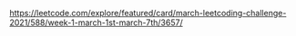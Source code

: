 https://leetcode.com/explore/featured/card/march-leetcoding-challenge-2021/588/week-1-march-1st-march-7th/3657/